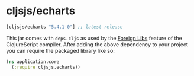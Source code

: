 # cljsjs/echarts

[](dependency)
```clojure
[cljsjs/echarts "5.4.1-0"] ;; latest release
```
[](/dependency)

This jar comes with `deps.cljs` as used by the [Foreign Libs][flibs] feature
of the ClojureScript compiler. After adding the above dependency to your project
you can require the packaged library like so:

```clojure
(ns application.core
  (:require cljsjs.echarts))
```

[flibs]: https://clojurescript.org/reference/packaging-foreign-deps

